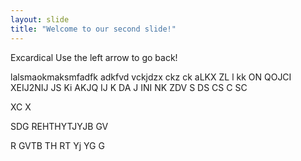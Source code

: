 ```yaml
---
layout: slide
title: "Welcome to our second slide!"
---
```

Excardical
Use the left arrow to go back!

lalsmaokmaksmfadfk adkfvd vckjdzx ckz ck aLKX ZL l kk ON    QOJCI XEIJ2NIJ JS Ki     AKJQ IJ K   DA     J INI NK ZDV
S
DS
CS
C
SC

XC
X

SDG
REHTHYTJYJB
GV

R
GVTB
TH
RT
Yj 
YG
G 
